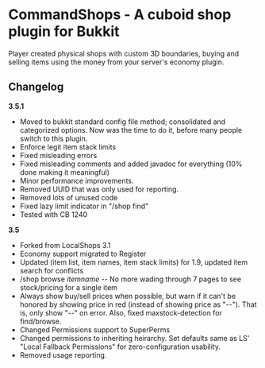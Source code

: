 CommandShops - A cuboid shop plugin for Bukkit
==================

Player created physical shops with custom 3D boundaries, buying and selling items using the money from your server's economy plugin.


Changelog
-------------------

**3.5.1**
- Moved to bukkit standard config file method; consolidated and categorized options. Now was the time to do it, before many people switch to this plugin.
- Enforce legit item stack limits 
- Fixed misleading errors
- Fixed misleading comments and added javadoc for everything (10% done making it meaningful)
- Minor performance improvements.
- Removed UUID that was only used for reporting.
- Removed lots of unused code
- Fixed lazy limit indicator in "/shop find"
- Tested with CB 1240

**3.5**
- Forked from LocalShops 3.1
- Economy support migrated to Register
- Updated (item list, item names, item stack limits) for 1.9, updated item search for conflicts
- /shop browse *itemname* -- No more wading through 7 pages to see stock/pricing for a single item
- Always show buy/sell prices when possible, but warn if it can't be honored by showing price in red (instead of showing price as "--"). That is, only show "--" on error. Also, fixed maxstock-detection for find/browse.
- Changed Permissions support to SuperPerms
- Changed permissions to inheriting heirarchy. Set defaults same as LS' "Local Fallback Permissions" for zero-configuration usability.
- Removed usage reporting.